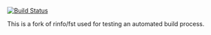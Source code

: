 [![Build Status](https://travis-ci.org/kamidev/autobuild_fst.svg?branch=develop)](https://travis-ci.org/kamidev/autobuild_fst)

This is a fork of rinfo/fst used for testing an automated build process.
